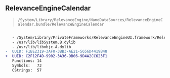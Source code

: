 ## RelevanceEngineCalendar

> `/System/Library/RelevanceEngine/NanoDataSources/RelevanceEngineCalendar.bundle/RelevanceEngineCalendar`

```diff

   - /System/Library/PrivateFrameworks/RelevanceEngineUI.framework/RelevanceEngineUI
   - /usr/lib/libSystem.B.dylib
   - /usr/lib/libobjc.A.dylib
-  UUID: F1BE2319-3AF0-3BB3-AE21-5656D4419B48
+  UUID: C2F12F4D-9902-3A36-9B06-9D4A2CC623F1
   Functions: 14
   Symbols:   73
   CStrings:  57

```
